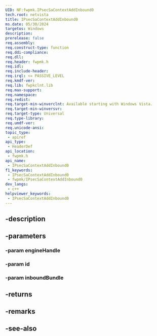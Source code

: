 ```yaml
---
UID: NF:fwpmk.IPsecSaContextAddInbound0
tech.root: netvista
title: IPsecSaContextAddInbound0
ms.date: 05/30/2024
targetos: Windows
description: 
prerelease: false
req.assembly: 
req.construct-type: function
req.ddi-compliance: 
req.dll: 
req.header: fwpmk.h
req.idl: 
req.include-header: 
req.irql: <= PASSIVE_LEVEL
req.kmdf-ver: 
req.lib: fwpkclnt.lib
req.max-support: 
req.namespace: 
req.redist: 
req.target-min-winverclnt: Available starting with Windows Vista.
req.target-min-winversvr: 
req.target-type: Universal
req.type-library: 
req.umdf-ver: 
req.unicode-ansi: 
topic_type:
 - apiref
api_type:
 - HeaderDef
api_location:
 - fwpmk.h
api_name:
 - IPsecSaContextAddInbound0
f1_keywords:
 - IPsecSaContextAddInbound0
 - fwpmk/IPsecSaContextAddInbound0
dev_langs:
 - c++
helpviewer_keywords:
 - IPsecSaContextAddInbound0
---
```


## -description

## -parameters

### -param engineHandle

### -param id

### -param inboundBundle

## -returns

## -remarks

## -see-also

